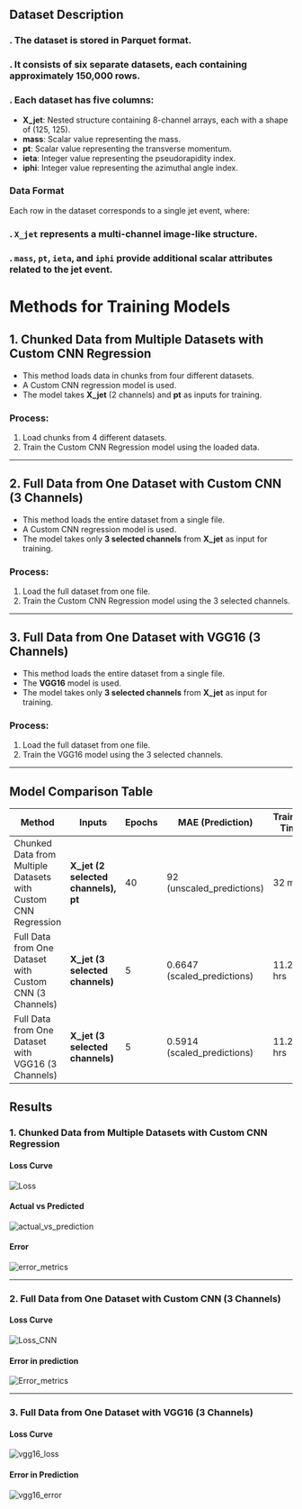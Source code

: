 ## Dataset Description

### . The dataset is stored in Parquet format.
### . It consists of six separate datasets, each containing approximately 150,000 rows.
### . Each dataset has five columns:
   - **X_jet**: Nested structure containing 8-channel arrays, each with a shape of (125, 125).
   - **mass**: Scalar value representing the mass.
   - **pt**: Scalar value representing the transverse momentum.
   - **ieta**: Integer value representing the pseudorapidity index.
   - **iphi**: Integer value representing the azimuthal angle index.

### Data Format

Each row in the dataset corresponds to a single jet event, where:
### . `X_jet` represents a **multi-channel image-like** structure.
### . `mass`, `pt`, `ieta`, and `iphi` provide **additional scalar attributes** related to the jet event.

# Methods for Training Models

## 1. Chunked Data from Multiple Datasets with Custom CNN Regression
- This method loads data in chunks from four different datasets.
- A Custom CNN regression model is used.
- The model takes **X_jet** (2 channels) and **pt** as inputs for training.

### Process:
1. Load chunks from 4 different datasets.
2. Train the Custom CNN Regression model using the loaded data.

---

## 2. Full Data from One Dataset with Custom CNN (3 Channels)
- This method loads the entire dataset from a single file.
- A Custom CNN regression model is used.
- The model takes only **3 selected channels** from **X_jet** as input for training.

### Process:
1. Load the full dataset from one file.
2. Train the Custom CNN Regression model using the 3 selected channels.

---

## 3. Full Data from One Dataset with VGG16 (3 Channels)
- This method loads the entire dataset from a single file.
- The **VGG16** model is used.
- The model takes only **3 selected channels** from **X_jet** as input for training.

### Process:
1. Load the full dataset from one file.
2. Train the VGG16 model using the 3 selected channels.
___________________________________________________________

## Model Comparison Table

| Method                                    | Inputs                      | Epochs | MAE (Prediction) | Training Time |
|-------------------------------------------|-----------------------------|--------|------------------|---------------|
| Chunked Data from Multiple Datasets with Custom CNN Regression | **X_jet (2 selected channels), pt** | 40   | 92 (unscaled_predictions) | 32 mins |
| Full Data from One Dataset with Custom CNN (3 Channels) | **X_jet (3 selected channels)** | 5 | 0.6647 (scaled_predictions) | 11.24 hrs |
| Full Data from One Dataset with VGG16 (3 Channels) | **X_jet (3 selected channels)** | 5 | 0.5914 (scaled_predictions) | 11.22 hrs |

## Results  

### 1. Chunked Data from Multiple Datasets with Custom CNN Regression  
#### Loss Curve 
![Loss](https://github.com/user-attachments/assets/7080a22b-bfd9-4355-b66d-a7eb54879837)

#### Actual vs Predicted  
![actual_vs_prediction](https://github.com/user-attachments/assets/54354fb5-ce01-4108-9831-6f002599d5c5)


#### Error  
 ![error_metrics](https://github.com/user-attachments/assets/12f74fcd-fd0e-4d48-bd59-ae48b32f7218)


---

### 2. Full Data from One Dataset with Custom CNN (3 Channels)  
#### Loss Curve   
![Loss_CNN](https://github.com/user-attachments/assets/39c2b4ae-9858-4767-b7b6-3bbdf64c3f83)


#### Error in prediction
![Error_metrics](https://github.com/user-attachments/assets/82b7a6f7-9bd3-412e-b053-2ec163eabbc9)

---

### 3. Full Data from One Dataset with VGG16 (3 Channels)  
#### Loss Curve  

![vgg16_loss](https://github.com/user-attachments/assets/f98cc8e5-03d6-4fd0-8559-915538fadab9)

#### Error in Prediction  

![vgg16_error](https://github.com/user-attachments/assets/cf160f0f-9d44-4451-a393-fbcd1fd48dbe)






